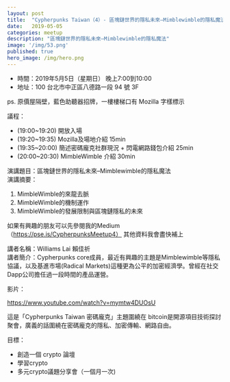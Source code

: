 ```yaml
---
layout: post
title:  "Cypherpunks Taiwan（4）- 區塊鏈世界的隱私未來–Mimblewimble的隱私魔法"
date:   2019-05-05
categories: meetup
description: "區塊鏈世界的隱私未來–Mimblewimble的隱私魔法"
image: '/img/53.png'
published: true
hero_image: /img/hero.png
---
```


* 時間：2019年5月5日（星期日） 晚上7:00到10:00
* 地址：100 台北市中正區八德路一段 94 號 3F

ps. 原價屋隔壁，藍色助聽器招牌，一樓樓梯口有 Mozilla 字樣標示

議程：
* (19:00~19:20) 開放入場
* (19:20~19:35) Mozilla及場地介紹 15min
* (19:35~20:00) 簡述密碼龐克社群現況 + 閃電網路錢包介紹 25min
* (20:00~20:30) MimbleWimble 介紹 30min

演講題目：區塊鏈世界的隱私未來–Mimblewimble的隱私魔法    
演講摘要：
1. MimbleWimble的來龍去脈
1. MimbleWimble的機制運作
1. MimbleWimble的發展限制與區塊鏈隱私的未來

如果有興趣的朋友可以先參閱我的Medium（https://pse.is/CypherpunksMeetup4）
其他資料我會盡快補上

講者名稱：Williams Lai 賴佳祈    
講者簡介：Cypherpunks core成員，最近有興趣的主題是Mimblewimble等隱私協議，以及基進市場(Radical Markets)這種更為公平的加密經濟學。曾經在社交Dapp公司擔任過一段時間的產品運營。

影片：

 https://www.youtube.com/watch?v=mymtw4DUOsU


這是「Cypherpunks Taiwan 密碼龐克」主題圍繞在 bitcoin是開源項目技術探討聚會，廣義的話圍繞在密碼龐克的隱私、加密傳輸、網路自由。

目標：
* 創造一個 crypto 論壇
* 學習crypto
* 多元crypto議題分享會（一個月一次)